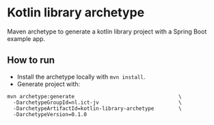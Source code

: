 # Kotlin library archetype
Maven archetype to generate a kotlin library project with a Spring Boot example app.

## How to run
* Install the archetype locally with `mvn install`.
* Generate project with:
```shell
mvn archetype:generate                                  \
  -DarchetypeGroupId=nl.ict-jv                          \
  -DarchetypeArtifactId=kotlin-library-archetype        \
  -DarchetypeVersion=0.1.0                              
```